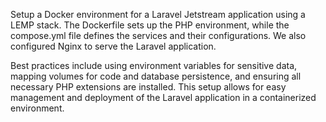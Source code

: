 Setup a Docker environment for a Laravel Jetstream application using a LEMP
stack. The Dockerfile sets up the PHP environment, while the compose.yml file
defines the services and their configurations. We also configured Nginx to serve
the Laravel application.

Best practices include using environment variables for sensitive data, mapping
volumes for code and database persistence, and ensuring all necessary PHP
extensions are installed. This setup allows for easy management and deployment
of the Laravel application in a containerized environment.

